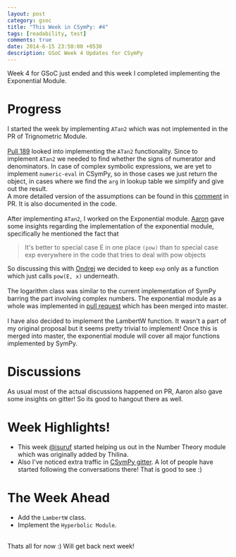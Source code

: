 ```yaml
---
layout: post
category: gsoc
title: "This Week in CSymPy: #4"
tags: [readability, test]
comments: true
date: 2014-6-15 23:50:00 +0530
description: GSoC Week 4 Updates for CSymPy 
---
```


Week 4 for GSoC just ended and this week I completed implementing the Exponential Module.

Progress
========

I started the week by implementing `ATan2` which was not implemented in the PR of Trignometric Module.
<br/><br/>
[Pull 189](https://github.com/sympy/csympy/pull/189) looked into implementing the `ATan2` functionality. Since to implement `ATan2` we needed to find whether the signs of numerator and denominators. In case of complex symbolic expressions, we are yet to implement `numeric-eval` in CSymPy, so in those cases we just
return the object, in cases where we find the `arg` in lookup table we simplify and give out the result.
<br/>
A more detailed version of the assumptions can be found in this [comment](https://github.com/sympy/csympy/pull/189#issuecomment-45625322) in PR. It is also documented in the code.
<br/><br/>
After implementing `ATan2`, I worked on the Exponential module. [Aaron](https://github.com/asmeurer) gave some insights regarding the implementation of the exponential module, specifically he mentioned the fact that 

>	It's better to special case E in one place `(pow)` 
>	than to special case exp everywhere in the code 
>	that tries to deal with pow objects 

So discussing this with [Ondrej](https://github.com/certik) we decided to keep `exp` only as a function which just calls `pow(E, x)` underneath.
<br/><br/>
The logarithm class was similar to the current implementation of SymPy barring the part involving complex numbers. The exponential module as a whole was implemented in [pull request](https://github.com/sympy/csympy/pull/194) which has been merged into master.
<br/><br/>
I have also decided to implement the LambertW function. It wasn't a part of my original proposal but it seems pretty trivial to implement! Once this is merged into master, the exponential module will cover all major functions implemented by SymPy.


Discussions
===========

As usual most of the actual discussions happened on PR, Aaron also gave some insights on gitter! So its good to hangout there as well.


Week Highlights!
================

* This week [@isuruf](https://github.com/isuruf) started helping us out in the Number Theory module which was originally added by Thilina.
* Also I've noticed extra traffic in [CSymPy gitter](https://gitter.im/sympy/csympy). A lot of people have started following the conversations there! That is good to see :)

The Week Ahead
==============
* Add the `LambertW` class.
* Implement the `Hyperbolic Module`.

<br/>
Thats all for now :) Will get back next week!
